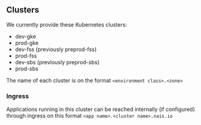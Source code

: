 ## Clusters

We currently provide these Kubernetes clusters:

- dev-gke
- prod-gke
- dev-fss (previously preprod-fss)
- prod-fss
- dev-sbs (previously preprod-sbs)
- prod-sbs

The name of each cluster is on the format `<environment class>.<zone>`

### Ingress

Applications running in this cluster can be reached internally (if configured) through ingress on this format  `<app name>.<cluster name>.nais.io`

